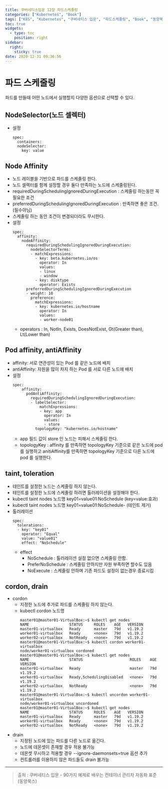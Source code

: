 ```yaml
---
title: 쿠버네티스입문 12장 파드스케줄링
categories: ["Kubernetes", "Book"]
tags: ["K8S", "Kubernetes", "쿠버네티스 입문", "파드스케줄링", "Book", "동양북스", "90가지 예제로 배우는 컨테이너 관리 자동화 표준"] 
toc: true
widgets:
  - type: toc
    position: right
sidebar:
  right:
    sticky: true
date: 2020-12-31 09:36:56
---
```


# 파드 스케줄링

파드를 만들때 어떤 노드에서 실행할지 다양한 옵션으로 선택할 수 있다.

## NodeSelector(노드 셀렉터)
- 설정
  ~~~
  spec:
    containers:
    nodeSelector:
      key: value
  ~~~

## Node Affinity
- 노드 레이블을 기반으로 파드를 스케줄링 한다.
- 노드 셀렉터를 함께 설정할 경우 둘다 만족하는 노드에 스케줄링된다.
- requiredDuringSchedulingIgnoredDuringExecution : 스케줄링 하는동안 꼭 필요한 조건
- preferredDuringSchedulingIgnoredDuringExecution : 만족하면 좋은 조건. (필수아님)
- 스케줄링 하는 동안 조건이 변경되더라도 무시한다.
- 설정
  ~~~
  spec:
    affinity:
      nodeAffinity:
        requiredDuringSchedulingIgnoredDuringExecution:
          nodeSelectorTerms:
          - matchExpressions:
            - key: beta.kubernetes.io/os
              operator: In
              values:
              - linux
              - window
            - key: disktype
              operator: Exists
        preferredDuringSchedulingIgnoredDuringExecution  
        - weight: 10
          preference:
            matchExpressions:
            - key: kubernetes.io/hostname
              operator: In
              values:
              - worker-node01
  ~~~
  - operators : In, NotIn, Exists, DoesNotExist, Gt(Greater than), Lt(Lower than)

## Pod affinity, antiAffinity
- affinity: 서로 연관성이 있는 Pod 를 같은 노드에 배치
- antiAffinity: 자원을 많이 차지 하는 Pod 를 서로 다른 노드에 배치
- 설정
  ~~~
  spec:
      affinity:
        podAntiAffinity:
          requiredDuringSchedulingIgnoredDuringExecution:
          - labelSelector:
              matchExpressions:
              - key: app
                operator: In
                values:
                - store
            topologyKey: "kubernetes.io/hostname"
  ~~~
  - app 필드 값이 store 인 노드는 피해서 스케줄링 한다.
  - topologyKey : affinity 를 만족하면 topologyKey 기준으로 같은 노드에 pod 를 실행하고 anitiAffinity를 만족하면 topologyKey 기준으로 다른 노드에 pod 를 실행한다.
  

## taint, toleration
- 테인트를 설정한 노드는 스케줄링 하지 않는다.
- 테인트를 설정한 노드에 스케줄링 하려면 톨러레이션을 설정해야 한다.
- kubectl taint nodes 노드명 key01=value01:NoSchedule (key=value:효과)
- kubectl taint nodes 노드명 key01=value01:NoSchedule- (테인트 제거)
- 톨러레이션
  ~~~
  spec:
    tolerations:
    - key: "key01"
      operator: "Equal"
      value: "value01"
      effect: "NoSchedule"
  ~~~
  - effect
    - NoSchedule : 톨러레이션 설정 없으면 스케줄링 안함.
    - PreferNoSchedule : 스케줄링 안하지만 자원 부족하면 할수도 있음
    - NoExecute : 스케줄링 안하며 기존 파드도 설정이 없는경우 종료시킴


## cordon, drain
- cordon
  - 지정한 노드에 추가로 파드를 스케줄링 하지 않는다.
  - kubectl cordon 노드명
    ~~~
    master01@master01-VirtualBox:~$ kubectl get nodes
    NAME                  STATUS     ROLES    AGE   VERSION
    master01-virtualbox   Ready      master   79d   v1.19.2
    worker01-virtualbox   Ready      <none>   79d   v1.19.2
    worker02-virtualbox   NotReady   <none>   79d   v1.19.2
    master01@master01-VirtualBox:~$ kubectl cordon worker01-virtualbox
    node/worker01-virtualbox cordoned
    master01@master01-VirtualBox:~$ kubectl get nodes
    NAME                  STATUS                     ROLES    AGE   VERSION
    master01-virtualbox   Ready                      master   79d   v1.19.2
    worker01-virtualbox   Ready,SchedulingDisabled   <none>   79d   v1.19.2
    worker02-virtualbox   NotReady                   <none>   79d   v1.19.2
    master01@master01-VirtualBox:~$ kubectl uncordon worker01-virtualbox
    node/worker01-virtualbox uncordoned
    master01@master01-VirtualBox:~$ kubectl get nodes
    NAME                  STATUS     ROLES    AGE   VERSION
    master01-virtualbox   Ready      master   79d   v1.19.2
    worker01-virtualbox   Ready      <none>   79d   v1.19.2
    worker02-virtualbox   NotReady   <none>   79d   v1.19.2
    ~~~  
- drain
  - 지정된 노드에 있는 파드를 다른 노드로 옮긴다.
  - 노드에 데몬셋이 존재할 경우 적용 불가능
  - 데몬셋 무시하고 적용할 경우 --ignore-daemonsets=true 옵션 추가
  - 컨트롤러를 이용하지 않은 파드들도 drain 불가능
  
---

> 출처 : 쿠버네티스 입문 - 90가지 예제로 배우는 컨테이너 관리자 자동화 표준 (동양북스)